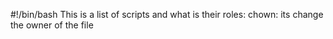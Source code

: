 #!/bin/bash
This is a list of scripts and what is their roles:
chown: its change the owner of the file 
